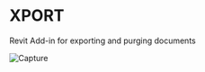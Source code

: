 # XPORT
Revit Add-in for exporting and purging documents

![Capture](https://user-images.githubusercontent.com/22296105/67400367-74d47380-f5a5-11e9-8f81-653ccb870759.PNG)
